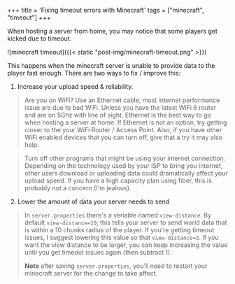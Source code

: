 +++
title = 'Fixing timeout errors with Minecraft'
tags = ["minecraft", "timeout"]
+++

When hosting a server from home, you may notice that some players get kicked due to timeout.

![minecraft timeout]({{< static "post-img/minecraft-timeout.png" >}})


This happens when the minecraft server is unable to provide data to the player fast enough. There are two ways to fix / improve this:

1. Increase your upload speed & reliability.

> Are you on WiFi? Use an Ethernet cable, most internet performance issue are due to bad WiFi. Unless you have the latest WiFi 6 router and are on 5Ghz with line of sight, Ethernet is the best way to go when hosting a server at home. If Ethernet is not an option, try getting closer to the your WiFi Router / Access Point. Also, if you have other WiFi enabled devices that you can turn off, give that a try it may also help.

> Turn off other programs that might be using your internet connection. Depending on the technology used by your ISP to bring you internet, other users download or uploading data could dramatically affect your upload speed. If you have a high capacity plan using fiber, this is probably not a concern (I'm jealous).

2. Lower the amount of data your server needs to send

> In `server.properties` there's a veriable named `view-distance`. By default `view-distance=10`, this tells your server to send world data that is within a 10 chunks radius of the player. If you're getting timeout issues, I suggest lowering this value so that `view-distance=3`. If you want the view distance to be larger, you can keep increasing the value until you get timeout issues again (then subtract 1).
> 
> **Note** after saving `server.properties`, you'll need to restart your minecraft server for the change to take affect.
